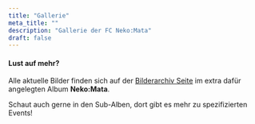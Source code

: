 ```yaml
---
title: "Gallerie"
meta_title: ""
description: "Gallerie der FC Neko:Mata"
draft: false
---
```


#### Lust auf mehr?

Alle aktuelle Bilder finden sich auf der [Bilderarchiv Seite](https://img.electronicping.net/album/Final-Fantasy-XIV-Neko%3AMata.28i) im extra dafür angelegten Album **Neko:Mata**.

Schaut auch gerne in den Sub-Alben, dort gibt es mehr zu spezifizierten Events!

<!-- <embed src="https://img.electronicping.net/album/Final-Fantasy-XIV-Neko%3AMata.28i" style="width:500px; height: 300px;"> -->
